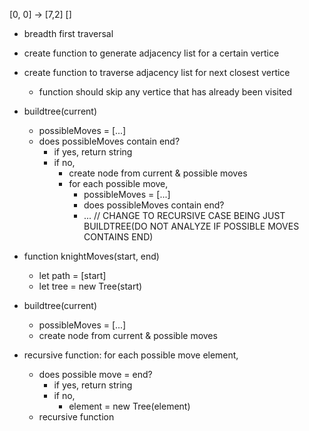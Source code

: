 [0, 0] -> [7,2]
[]

- breadth first traversal 

- create function to generate adjacency list for a certain vertice
- create function to traverse adjacency list for next closest vertice
    - function should skip any vertice that has already been visited


- buildtree(current)
    - possibleMoves = [...]
    - does possibleMoves contain end?
        - if yes, return string
        - if no, 
            - create node from current & possible moves
            - for each possible move, 
                - possibleMoves = [...]
                - does possibleMoves contain end?
                - ...
// CHANGE TO RECURSIVE CASE BEING JUST BUILDTREE(DO NOT ANALYZE IF POSSIBLE MOVES CONTAINS END)


- function knightMoves(start, end)
    - let path = [start]
    - let tree = new Tree(start)
- buildtree(current)
    - possibleMoves = [...]
    - create node from current & possible moves
- recursive function: for each possible move element,
    <!-- - set possible move to current -->
    - does possible move = end?
        - if yes, return string
        - if no, 
            - element = new Tree(element)
    - recursive function
